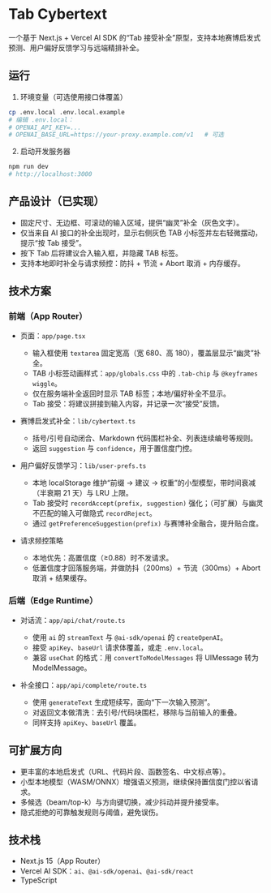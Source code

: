 # Tab Cybertext

一个基于 Next.js + Vercel AI SDK 的“Tab 接受补全”原型，支持本地赛博启发式预测、用户偏好反馈学习与远端精排补全。

## 运行

1) 环境变量（可选使用接口体覆盖）

```bash
cp .env.local .env.local.example
# 编辑 .env.local：
# OPENAI_API_KEY=...
# OPENAI_BASE_URL=https://your-proxy.example.com/v1   # 可选
```

2) 启动开发服务器

```bash
npm run dev
# http://localhost:3000
```

## 产品设计（已实现）

- 固定尺寸、无边框、可滚动的输入区域，提供“幽灵”补全（灰色文字）。
- 仅当来自 AI 接口的补全出现时，显示右侧灰色 TAB 小标签并左右轻微摆动，提示“按 Tab 接受”。
- 按下 Tab 后将建议合入输入框，并隐藏 TAB 标签。
- 支持本地即时补全与请求频控：防抖 + 节流 + Abort 取消 + 内存缓存。

## 技术方案

### 前端（App Router）

- 页面：`app/page.tsx`
  - 输入框使用 `textarea` 固定宽高（宽 680、高 180），覆盖层显示“幽灵”补全。
  - TAB 小标签动画样式：`app/globals.css` 中的 `.tab-chip` 与 `@keyframes wiggle`。
  - 仅在服务端补全返回时显示 TAB 标签；本地/偏好补全不显示。
  - Tab 接受：将建议拼接到输入内容，并记录一次“接受”反馈。

- 赛博启发式补全：`lib/cybertext.ts`
  - 括号/引号自动闭合、Markdown 代码围栏补全、列表连续编号等规则。
  - 返回 `suggestion` 与 `confidence`，用于置信度门控。

- 用户偏好反馈学习：`lib/user-prefs.ts`
  - 本地 localStorage 维护“前缀 → 建议 → 权重”的小型模型，带时间衰减（半衰期 21 天）与 LRU 上限。
  - Tab 接受时 `recordAccept(prefix, suggestion)` 强化；（可扩展）与幽灵不匹配的输入可做隐式 `recordReject`。
  - 通过 `getPreferenceSuggestion(prefix)` 与赛博补全融合，提升贴合度。

- 请求频控策略
  - 本地优先：高置信度（≥0.88）时不发请求。
  - 低置信度才回落服务端，并做防抖（200ms）+ 节流（300ms）+ Abort 取消 + 结果缓存。

### 后端（Edge Runtime）

- 对话流：`app/api/chat/route.ts`
  - 使用 `ai` 的 `streamText` 与 `@ai-sdk/openai` 的 `createOpenAI`。
  - 接受 `apiKey`、`baseUrl` 请求体覆盖，或走 `.env.local`。
  - 兼容 `useChat` 的格式：用 `convertToModelMessages` 将 UIMessage 转为 ModelMessage。

- 补全接口：`app/api/complete/route.ts`
  - 使用 `generateText` 生成短续写，面向“下一次输入预测”。
  - 对返回文本做清洗：去引号/代码块围栏，移除与当前输入的重叠。
  - 同样支持 `apiKey`、`baseUrl` 覆盖。

## 可扩展方向

- 更丰富的本地启发式（URL、代码片段、函数签名、中文标点等）。
- 小型本地模型（WASM/ONNX）增强语义预测，继续保持置信度门控以省请求。
- 多候选（beam/top-k）与方向键切换，减少抖动并提升接受率。
- 隐式拒绝的可靠触发规则与阈值，避免误伤。

## 技术栈

- Next.js 15（App Router）
- Vercel AI SDK：`ai`、`@ai-sdk/openai`、`@ai-sdk/react`
- TypeScript

